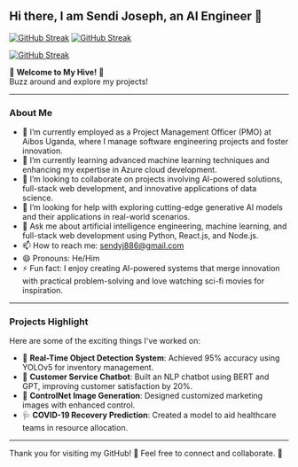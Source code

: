 ## Hi there, I am Sendi Joseph, an AI Engineer 👋

[![GitHub Streak](https://github-readme-streak-stats-teal-nine.vercel.app?user=Masembe0757&theme=merko&card_height=200)](https://git.io/streak-stats)
[![GitHub Streak](https://github-readme-streak-stats-teal-nine.vercel.app?user=Masembe0757)](https://git.io/streak-stats)

<a href="https://git.io/streak-stats"><img src="https://github-readme-streak-stats-teal-nine.vercel.app?user=Masembe0757" alt="GitHub Streak" /></a>

🐝 **Welcome to My Hive!** 🐝  
Buzz around and explore my projects!

---

### About Me
- 🔭 I’m currently employed as a Project Management Officer (PMO) at Aibos Uganda, where I manage software engineering projects and foster innovation.  
- 🌱 I’m currently learning advanced machine learning techniques and enhancing my expertise in Azure cloud development.  
- 👯 I’m looking to collaborate on projects involving AI-powered solutions, full-stack web development, and innovative applications of data science.  
- 🤔 I’m looking for help with exploring cutting-edge generative AI models and their applications in real-world scenarios.  
- 💬 Ask me about artificial intelligence engineering, machine learning, and full-stack web development using Python, React.js, and Node.js.  
- 📫 How to reach me: sendyj886@gmail.com  
- 😄 Pronouns: He/Him  
- ⚡ Fun fact: I enjoy creating AI-powered systems that merge innovation with practical problem-solving and love watching sci-fi movies for inspiration.  

---

### Projects Highlight
Here are some of the exciting things I've worked on:  
- 🧠 **Real-Time Object Detection System**: Achieved 95% accuracy using YOLOv5 for inventory management.  
- 🤖 **Customer Service Chatbot**: Built an NLP chatbot using BERT and GPT, improving customer satisfaction by 20%.  
- 🎨 **ControlNet Image Generation**: Designed customized marketing images with enhanced control.  
- 🩺 **COVID-19 Recovery Prediction**: Created a model to aid healthcare teams in resource allocation.  

---

Thank you for visiting my GitHub! 🐝 Feel free to connect and collaborate. 🚀
